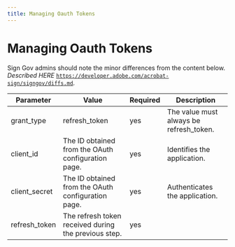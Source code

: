 ```yaml
---
title: Managing Oauth Tokens
---
```

# Managing Oauth Tokens

<InlineAlert slots="text" />

Sign Gov admins should note the minor differences from the content below. *Described HERE* [`https://developer.adobe.com/acrobat-sign/signgov/diffs.md`](../signgov/diffs.md).


| Parameter      | Value                                                  | Required   | Description                             |
|----------------|--------------------------------------------------------|------------|-----------------------------------------|
| grant_type     | refresh_token                                          | yes        | The value must always be refresh_token. |
| client_id      | The ID obtained from the OAuth configuration page.     | yes        | Identifies the application.             |
| client_secret  | The ID obtained from the OAuth configuration page.     | yes        | Authenticates the application.          |
| refresh_token  | The refresh token received during the previous step.   | yes        |                                         |

